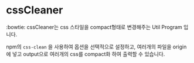 # cssCleaner
:bowtie: cssCleaner는 css 스타일을 compact형태로 변경해주는 Util Program 입니다.

npm의 `css-clean` 을 사용하여 옵션을 선택적으로 설정하고,
여러개의 파일을 origin에 넣고 output으로 여러개의 css를 compact화 하여 출력할 수 있습니다.

